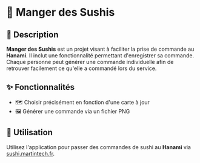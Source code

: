 # 🍣 Manger des Sushis

## 📜 Description
**Manger des Sushis** est un projet visant à faciliter la prise de commande au **Hanami**. Il inclut une fonctionnalité permettant d'enregistrer sa commande. Chaque personne peut générer une commande individuelle afin de retrouver facilement ce qu'elle a commandé lors du service.

## ✨ Fonctionnalités

- 🗺️ Choisir précisément en fonction d'une carte à jour
- 🖼️ Générer une commande via un fichier PNG

## 🚀 Utilisation

Utilisez l'application pour passer des commandes de sushi au **Hanami** via [sushi.martintech.fr](https://sushi.martintech.fr/).
